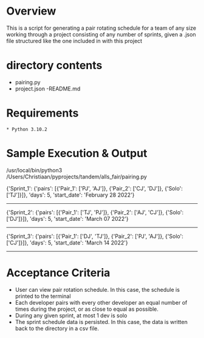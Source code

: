 # Overview
This is a script for generating a pair rotating schedule for a team of any size working through a project consisting of any number of sprints, given a .json file structured like the one included in with this project
# directory contents
 - pairing.py
 - project.json
 -README.md
 
# Requirements
    * Python 3.10.2

# Sample Execution & Output
/usr/local/bin/python3 /Users/Christiaan/pyprojects/tandem/alls_fair/pairing.py 

{'Sprint_1': {'pairs': [{'Pair_1': ['PJ', 'AJ']},
                        {'Pair_2': ['CJ', 'DJ']},
                        {'Solo': ['TJ']}]},
 'days': 5,
 'start_date': 'February 28 2022'}
*********************
{'Sprint_2': {'pairs': [{'Pair_1': ['TJ', 'PJ']},
                        {'Pair_2': ['AJ', 'CJ']},
                        {'Solo': ['DJ']}]},
 'days': 5,
 'start_date': 'March 07 2022'}
*********************
{'Sprint_3': {'pairs': [{'Pair_1': ['DJ', 'TJ']},
                        {'Pair_2': ['PJ', 'AJ']},
                        {'Solo': ['CJ']}]},
 'days': 5,
 'start_date': 'March 14 2022'}
*********************

# Acceptance Criteria
- User can view pair rotation schedule. In this case, the schedule is printed to the terminal
- Each developer pairs with every other developer an equal number of times during the project, or as
close to equal as possible. 
- During any given sprint, at most 1 dev is solo
- The sprint schedule data is persisted. In this case, the data is written back to the directory in a csv file.
